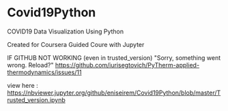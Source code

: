 # Covid19Python
COVID19 Data Visualization Using Python

Created for Coursera Guided Coure with Jupyter

IF GITHUB NOT WORKING (even in trusted_version)
    "Sorry, something went wrong. Reload?"
    https://github.com/iurisegtovich/PyTherm-applied-thermodynamics/issues/11 
    
view here : https://nbviewer.jupyter.org/github/eniseirem/Covid19Python/blob/master/Trusted_version.ipynb
